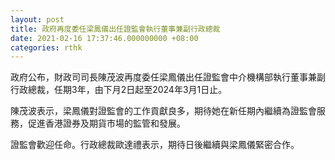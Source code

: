 ```yaml
---
layout: post
title: 政府再度委任梁鳳儀出任證監會執行董事兼副行政總裁
date: 2021-02-16 17:37:46.000000000 +08:00
categories: rthk
---
```


政府公布，財政司司長陳茂波再度委任梁鳳儀出任證監會中介機構部執行董事兼副行政總裁，任期3年，由下月2日起至2024年3月1日止。

陳茂波表示，梁鳳儀對證監會的工作貢獻良多，期待她在新任期內繼續為證監會服務，促進香港證券及期貨市場的監管和發展。

證監會歡迎任命。行政總裁歐達禮表示，期待日後繼續與梁鳳儀緊密合作。
